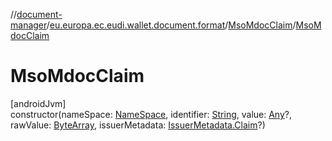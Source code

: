 //[document-manager](../../../index.md)/[eu.europa.ec.eudi.wallet.document.format](../index.md)/[MsoMdocClaim](index.md)/[MsoMdocClaim](-mso-mdoc-claim.md)

# MsoMdocClaim

[androidJvm]\
constructor(nameSpace: [NameSpace](../../eu.europa.ec.eudi.wallet.document/-name-space/index.md), identifier: [String](https://kotlinlang.org/api/latest/jvm/stdlib/kotlin-stdlib/kotlin/-string/index.html), value: [Any](https://kotlinlang.org/api/latest/jvm/stdlib/kotlin-stdlib/kotlin/-any/index.html)?, rawValue: [ByteArray](https://kotlinlang.org/api/latest/jvm/stdlib/kotlin-stdlib/kotlin/-byte-array/index.html), issuerMetadata: [IssuerMetadata.Claim](../../eu.europa.ec.eudi.wallet.document.metadata/-issuer-metadata/-claim/index.md)?)
